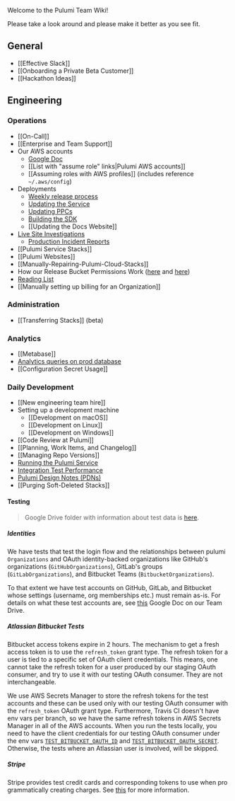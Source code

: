 Welcome to the Pulumi Team Wiki!

Please take a look around and please make it better as you see fit.

## General

* [[Effective Slack]]
* [[Onboarding a Private Beta Customer]]
* [[Hackathon Ideas]]

## Engineering

### Operations

* [[On-Call]]
* [[Enterprise and Team Support]]
* Our AWS accounts
    * [Google Doc](https://docs.google.com/document/d/1Do4YHOQSM6yxnXVef0dcsZ_8sqpOLm4w6Tri0KfzUFM)
    * [[List with "assume role" links|Pulumi AWS accounts]]
    * [[Assuming roles with AWS profiles]] (includes reference `~/.aws/config`)
* Deployments
    * [Weekly release process](https://github.com/pulumi/home/wiki/Weekly-release-process)
    * [Updating the Service](Updating-the-Service) 
    * [Updating PPCs](Updating-PPCs)
    * [Building the SDK](https://github.com/pulumi/home/wiki/Producing-an-SDK)
    * [[Updating the Docs Website]]
* [Live Site Investigations](Ops-Live-Site-Investigations)
  * [Production Incident Reports](Production-Incident-Reports)
* [[Pulumi Service Stacks]]
* [[Pulumi Websites]]
* [[Manually-Repairing-Pulumi-Cloud-Stacks]]
* How our Release Bucket Permissions Work ([here](https://github.com/pulumi/home/issues/57#issuecomment-344809733) and [here](https://github.com/pulumi/home/issues/64#issuecomment-349088546))
* [Reading List](Ops-Reading-List)
* [[Manually setting up billing for an Organization]]

### Administration

* [[Transferring Stacks]] (beta)

### Analytics

- [[Metabase]]
- [Analytics queries on prod database](https://github.com/pulumi/home/wiki/Analytics-queries-on-prod)
- [[Configuration Secret Usage]]

### Daily Development

* [[New engineering team hire]]
* Setting up a development machine
    - [[Development on macOS]]
    - [[Development on Linux]]
    - [[Development on Windows]]
* [[Code Review at Pulumi]]
* [[Planning, Work Items, and Changelog]]
* [[Managing Repo Versions]]
* [Running the Pulumi Service](https://github.com/pulumi/home/wiki/Running-the-Pulumi-Service)
* [Integration Test Performance](https://github.com/pulumi/home/wiki/Integration-Test-Performance-Reports)
* [Pulumi Design Notes (PDNs)](https://drive.google.com/drive/folders/0B0siYR6Ttr5LVk85eU9NYmI1UW8)
* [[Purging Soft-Deleted Stacks]]

#### Testing

> Google Drive folder with information about test data is [here](https://drive.google.com/drive/u/1/folders/1SkLYWgEQpqkI7sqnWkuiBx8_u_ivMB6x).

##### Identities

We have tests that test the login flow and the relationships between pulumi `Organizations` and OAuth identity-backed organizations like GitHub's organizations (`GitHubOrganizations`), GitLab's groups (`GitLabOrganizations`), and Bitbucket Teams (`BitbucketOrganizations`).

To that extent we have test accounts on GitHub, GitLab, and Bitbucket whose settings (username, org memberships etc.) must remain as-is. For details on what these test accounts are, see [this](https://docs.google.com/spreadsheets/d/1k-qy39wStLDdC9HfoPo3bdrk10jDASBMJvqeaP2zf_k/edit#gid=910719858) Google Doc on our Team Drive.

##### Atlassian Bitbucket Tests

Bitbucket access tokens expire in 2 hours. The mechanism to get a fresh access token is to use the `refresh_token` grant type. The refresh token for a user is tied to a specific set of OAuth client credentials. This means, one cannot take the refresh token for a user produced by our staging OAuth consumer, and try to use it with our testing OAuth consumer. They are not interchangeable.

We use AWS Secrets Manager to store the refresh tokens for the test accounts and these can be used only with our testing OAuth consumer with the `refresh_token` OAuth grant type. Furthermore, Travis CI doesn't have env vars per branch, so we have the same refresh tokens in AWS Secrets Manager in all of the AWS accounts. When you run the tests locally, you need to have the client credentials for our testing OAuth consumer under the env vars [`TEST_BITBUCKET_OAUTH_ID`](https://github.com/pulumi/pulumi-service/blob/master/cmd/service/model/bitbucket/testutils.go#L54) and [`TEST_BITBUCKET_OAUTH_SECRET`](https://github.com/pulumi/pulumi-service/blob/master/cmd/service/model/bitbucket/testutils.go#L55). Otherwise, the tests where an Atlassian user is involved, will be skipped.

##### Stripe

Stripe provides test credit cards and corresponding tokens to use when pro grammatically creating charges. See [this](https://stripe.com/docs/testing) for more information.
